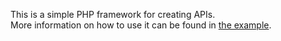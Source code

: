 This is a simple PHP framework for creating APIs.\
More information on how to use it can be found in [the example](https://github.com/srnikolic86/nevsphp-example).
